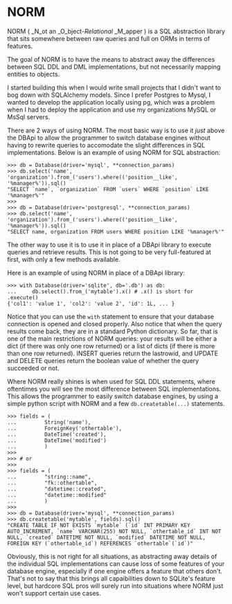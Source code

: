 # NORM

NORM ( _N_ot an _O_bject-_Relational_ _M_apper ) is a SQL abstraction
library that sits somewhere between raw queries and full on ORMs in
terms of features.

The goal of NORM is to have the means to abstract away the differences
between SQL DDL and DML implementations, but not necessarily mapping
entities to objects.

I started building this when I would write small projects that I didn't
want to bog down with SQLAlchemy models.  Since I prefer Postgres to
Mysql, I wanted to develop the application locally using pg, which was a
problem when I had to deploy the application and use my organizations
MySQL or MsSql servers.

There are 2 ways of using NORM.  The most basic way is to use it _just_
above the DBApi to allow the programmer to switch database engines
without having to rewrite queries to accomodate the slight differences
in SQL implementations. Below is an example of using NORM for SQL
abstraction:

    >>> db = Database(driver='mysql', **connection_params)
    >>> db.select('name', 'organization').from_('users').where(('position__like', '%manager%')).sql()
    "SELECT `name`, `organization` FROM `users` WHERE `position` LIKE '%manager%'"
    >>>
    >>> db = Database(driver='postgresql', **connection_params)
    >>> db.select('name', 'organization').from_('users').where(('position__like', '%manager%')).sql()
    "SELECT name, organization FROM users WHERE position LIKE '%manager%'"

The other way to use it is to use it in place of
a DBApi library to execute queries and retrieve results.  This is not
going to be very full-featured at first, with only a few methods
available.

Here is an example of using NORM in place of a DBApi library:

    >>> with Database(driver='sqlite', db='.db') as db:
    ...     db.select().from_('mytable').x() # .x() is short for .execute()
    {'col1': 'value 1', 'col2': 'value 2', 'id': 1L, ... }

Notice that you can use the `with` statement to ensure that your
database connection is opened and closed properly. Also notice that when
the query results come back, they are in a standard Python dictionary.
So far, that is one of the main restrictions of NORM queries: your
results will be either a dict (if there was only one row returned) or a list
of dicts (if there is more than one row returned). INSERT queries return
the lastrowid, and UPDATE and DELETE queries return the boolean value of
whether the query succeeded or not.

Where NORM really shines is when used for SQL DDL statements, where
oftentimes you will see the most difference between SQL implementations.
This allows the programmer to easily switch database engines, by using a
simple python script with NORM and a few `db.createtable(...)`
statements.

    >>> fields = (
    ...         String('name'),
    ...         ForeignKey('othertable'),
    ...         DateTime('created'),
    ...         DateTime('modified')
    ...         )
    >>>
    >>> # or
    >>>
    >>> fields = (
    ...         "string::name",
    ...         "fk::othertable",
    ...         "datetime::created",
    ...         "datetime::modified"
    ...         )
    >>>
    >>> db = Database(driver='mysql', **connection_params)
    >>> db.createtable('mytable', fields).sql()
    "CREATE TABLE IF NOT EXISTS `mytable` (`id` INT PRIMARY KEY AUTO_INCREMENT, `name` VARCHAR(255) NOT NULL, `othertable_id` INT NOT NULL, `created` DATETIME NOT NULL, `modified` DATETIME NOT NULL, FOREIGN KEY (`othertable_id`) REFERENCES `othertable`(`id`)"

Obviously, this is not right for all situations, as abstracting away
details of the individual SQL implementations can cause loss of some
features of your database engine, especially if one engine offers a
feature that others don't. That's not to say that this brings all
capaibilities down to SQLite's feature level, but hardcore SQL pros will
surely run into situations where NORM just won't support certain use
cases.

